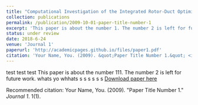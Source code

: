 ```yaml
---
title: "Computational Investigation of the Integrated Rotor-Duct Optimization for Ducted Fan in Hover"
collection: publications
permalink: /publication/2009-10-01-paper-title-number-1
excerpt: 'This paper is about the number 1. The number 2 is left for future work. what is this about'
status: under review
date: 2018-6-24
venue: 'Journal 1'
paperurl: 'http://academicpages.github.io/files/paper1.pdf'
citation: 'Your Name, You. (2009). &quot;Paper Title Number 1.&quot; <i>Journal 1</i>. 1(1).'
---  
```


test test test 
This paper is about the number 111. The number 2 is left for future work.
whats yo whhats s s s s s s
[Download paper here](http://academicpages.github.io/files/paper1.pdf)

Recommended citation: Your Name, You. (2009). "Paper Title Number 1." <i>Journal 1</i>. 1(1).
